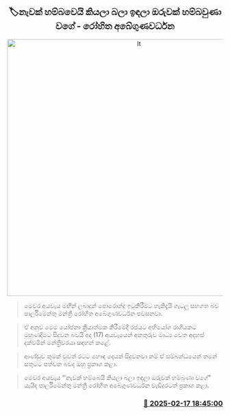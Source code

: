 <p align='center'><b><h2 align='center' title='It's Like Finding a Boat After Waiting for a Ship - Rohitha Abeygunawardena'>🏷නැවක් හම්බවෙයි කියලා බලා ඉඳලා ඔරුවක් හම්බවුණා වගේ - රෝහිත අබේගුණවර්ධන</h2></b></p>
<p align='center'><img src='https://helakuru.sgp1.cdn.digitaloceanspaces.com/esana/images/lib/rohitha-abe-slpp.jpg' width='600' alt='It's Like Finding a Boat After Waiting for a Ship - Rohitha Abeygunawardena'></p>

> මෙවර අයවැය මඟින් ලබාදුන් පොරොන්දු ඉටුකිරීමට හැකිදැයි ගැටලු සහගත බව පාර්ලිමේන්තු මන්ත්‍රී රෝහිත අබේගුණවර්ධන පවසනවා.

> ඒ අනුව මෙම යෝජනා ක්‍රියාත්මක කිරීමේදී රජයට අභියෝග රාශියකට මුහුණදිමට සිදුවන බවයි අද (17) අයවැයෙන් අනතුරුව මාධ්‍ය වෙත අදහස් දක්වමින් මන්ත්‍රීවරයා සඳහන් කළේ.

> ආණ්ඩුව කුමක් වුවත් රටට හොඳ දෙයක් සිදුවනවා නම් ඒ සම්බන්ධයෙන් තමන් සතුටට පත්වන බවද ඔහු ප්‍රකාශ කළා.

> මෙවර අයවැය ''නැවක් හම්බෙයි කියලා බලා ඉඳලා ඔරුවක් හම්බුණා වගේ" යැයිද පාර්ලිමේන්තු මන්ත්‍රී රෝහිත අබේගුණවර්ධන වැඩිදුරටත් ප්‍රකාශ කළා. 



<h3 align='right'><a href='https://www.helakuru.lk/esana/p/107550/'>📅 2025-02-17 18:45:00</a></h3>

